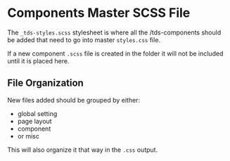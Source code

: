 Components Master SCSS File
===========================

The `_tds-styles.scss` stylesheet is where all the /tds-components should be
added that need to go into master `styles.css` file.

If a new component `.scss` file is created in the folder it will not be included
until it is placed here.

File Organization
-----------------

New files added should be grouped by either:

* global setting
* page layout
* component
* or misc

This will also organize it that way in the `.css` output.
